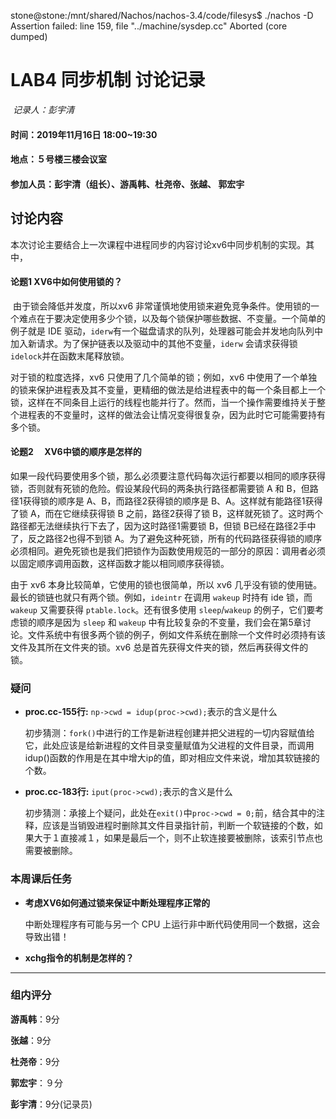 
stone@stone:/mnt/shared/Nachos/nachos-3.4/code/filesys$ ./nachos -D
Assertion failed: line 159, file "../machine/sysdep.cc"
Aborted (core dumped)











# LAB4 同步机制 讨论记录

​                                                                                                                                    *记录人：彭宇清*

#### 时间：2019年11月16日 18:00~19:30

#### 地点：５号楼三楼会议室

#### 参加人员：彭宇清（组长）、游禹韩、杜尧帝、张越、 郭宏宇

## 讨论内容

本次讨论主要结合上一次课程中进程同步的内容讨论xv6中同步机制的实现。其中，

#### 论题1 XV6中如何使用锁的？

​		由于锁会降低并发度，所以xv6 非常谨慎地使用锁来避免竞争条件。使用锁的一个难点在于要决定使用多少个锁，以及每个锁保护哪些数据、不变量。一个简单的例子就是 IDE 驱动，`iderw`有一个磁盘请求的队列，处理器可能会并发地向队列中加入新请求。为了保护链表以及驱动中的其他不变量，`iderw` 会请求获得锁 `idelock`并在函数末尾释放锁。

对于锁的粒度选择，xv6 只使用了几个简单的锁；例如，xv6 中使用了一个单独的锁来保护进程表及其不变量，更精细的做法是给进程表中的每一个条目都上一个锁，这样在不同条目上运行的线程也能并行了。然而，当一个操作需要维持关于整个进程表的不变量时，这样的做法会让情况变得很复杂，因为此时它可能需要持有多个锁。



#### 论题2 　XV6中锁的顺序是怎样的

如果一段代码要使用多个锁，那么必须要注意代码每次运行都要以相同的顺序获得锁，否则就有死锁的危险。假设某段代码的两条执行路径都需要锁 A 和 B，但路径1获得锁的顺序是 A、B，而路径2获得锁的顺序是 B、A。这样就有能路径1获得了锁 A，而在它继续获得锁 B 之前，路径2获得了锁 B，这样就死锁了。这时两个路径都无法继续执行下去了，因为这时路径1需要锁 B，但锁 B已经在路径2手中了，反之路径2也得不到锁 A。为了避免这种死锁，所有的代码路径获得锁的顺序必须相同。避免死锁也是我们把锁作为函数使用规范的一部分的原因：调用者必须以固定顺序调用函数，这样函数才能以相同顺序获得锁。

由于 xv6 本身比较简单，它使用的锁也很简单，所以 xv6 几乎没有锁的使用链。最长的锁链也就只有两个锁。例如，`ideintr` 在调用 `wakeup` 时持有 ide 锁，而 `wakeup` 又需要获得 `ptable.lock`。还有很多使用 `sleep`/`wakeup` 的例子，它们要考虑锁的顺序是因为 `sleep` 和 `wakeup` 中有比较复杂的不变量，我们会在第5章讨论。文件系统中有很多两个锁的例子，例如文件系统在删除一个文件时必须持有该文件及其所在文件夹的锁。xv6 总是首先获得文件夹的锁，然后再获得文件的锁。



### 疑问

- **proc.cc-155行:** `np->cwd = idup(proc->cwd);`表示的含义是什么

  初步猜测：`fork()`中进行的工作是新进程创建并把父进程的一切内容赋值给它，此处应该是给新进程的文件目录变量赋值为父进程的文件目录，而调用idup()函数的作用是在其中增大ip的值，即对相应文件来说，增加其软链接的个数。

- **proc.cc-183行:** `iput(proc->cwd);`表示的含义是什么

  初步猜测：承接上个疑问，此处在`exit()`中`proc->cwd = 0;`前，结合其中的注释，应该是当销毁进程时删除其文件目录指针前，判断一个软链接的个数，如果大于１直接减１，如果是最后一个，则不止软连接要被删除，该索引节点也需要被删除。

  

### 本周课后任务

- **考虑XV6如何通过锁来保证中断处理程序正常的**

  中断处理程序有可能与另一个 CPU 上运行非中断代码使用同一个数据，这会导致出错！

- **xchg指令的机制是怎样的？**

  



---

### **组内评分**

**游禹韩**：9分

**张越**：9分

**杜尧帝**：9分

**郭宏宇**：９分

**彭宇清**：9分(记录员)

